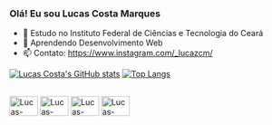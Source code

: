 ### Olá! Eu sou Lucas Costa Marques

- 🔭 Estudo no Instituto Federal de Ciências e Tecnologia do Ceará
- 🌱 Aprendendo Desenvolvimento Web 
- 📫 Contato: https://www.instagram.com/_lucazcm/

[![Lucas Costa's GitHub stats](https://github-readme-stats.vercel.app/api?username=LucasCostaMrq&hide=issues&icons=true&theme=tokyonight)](https://github.com/LucasCostaMrq/github-readme-stats)
[![Top Langs](https://github-readme-stats.vercel.app/api/top-langs/?username=LucasCostaMrq&layout=compact&theme=tokyonight)](https://github.com/LucasCostaMrq/github-readme-stats)
<div style="dysplay: inline_block"> <br>
  <img align="center" alt="Lucas-HTML" height="35" width="50" src="https://cdn.jsdelivr.net/gh/devicons/devicon/icons/html5/html5-original.svg" />
  <img align="center" alt="Lucas-CSS" height="35" width="50" src="https://cdn.jsdelivr.net/gh/devicons/devicon/icons/css3/css3-original.svg" />
  <img align="center" alt="Lucas-Node" height="35" width="50" src="https://cdn.jsdelivr.net/gh/devicons/devicon/icons/nodejs/nodejs-original.svg" />
  <img align="center" alt="Lucas-Java" height="35" width="50" src="https://cdn.jsdelivr.net/gh/devicons/devicon/icons/java/java-original.svg" />
</div>
